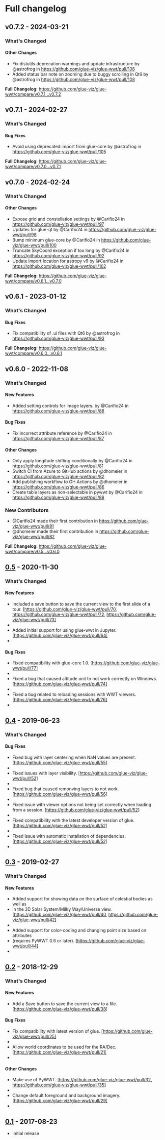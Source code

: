 # Full changelog

## v0.7.2 - 2024-03-21

<!-- Release notes generated using configuration in .github/release.yml at main -->
### What's Changed

#### Other Changes

* Fix distutils deprecation warnings and update infrastructure by @astrofrog in https://github.com/glue-viz/glue-wwt/pull/106
* Added status bar note on zooming due to buggy scrolling in Qt6 by @astrofrog in https://github.com/glue-viz/glue-wwt/pull/108

**Full Changelog**: https://github.com/glue-viz/glue-wwt/compare/v0.7.1...v0.7.2

## v0.7.1 - 2024-02-27

<!-- Release notes generated using configuration in .github/release.yml at main -->
### What's Changed

#### Bug Fixes

* Avoid using deprecated import from glue-core by @astrofrog in https://github.com/glue-viz/glue-wwt/pull/105

**Full Changelog**: https://github.com/glue-viz/glue-wwt/compare/v0.7.0...v0.7.1

## v0.7.0 - 2024-02-24

<!-- Release notes generated using configuration in .github/release.yml at main -->
### What's Changed

#### Other Changes

* Expose grid and constellation settings by @Carifio24 in https://github.com/glue-viz/glue-wwt/pull/97
* Updates for glue-qt by @Carifio24 in https://github.com/glue-viz/glue-wwt/pull/98
* Bump minimum glue-core by @Carifio24 in https://github.com/glue-viz/glue-wwt/pull/100
* Truncate SkyCoord exception if too long by @Carifio24 in https://github.com/glue-viz/glue-wwt/pull/92
* Update import location for astropy v6 by @Carifio24 in https://github.com/glue-viz/glue-wwt/pull/102

**Full Changelog**: https://github.com/glue-viz/glue-wwt/compare/v0.6.1...v0.7.0

## v0.6.1 - 2023-01-12

<!-- Release notes generated using configuration in .github/release.yml at main -->
### What's Changed

#### Bug Fixes

- Fix compatibility of .ui files with Qt6 by @astrofrog in https://github.com/glue-viz/glue-wwt/pull/93

**Full Changelog**: https://github.com/glue-viz/glue-wwt/compare/v0.6.0...v0.6.1

## v0.6.0 - 2022-11-08

<!-- Release notes generated using configuration in .github/release.yml at main -->
### What's Changed

#### New Features

- Added setting controls for image layers. by @Carifio24 in https://github.com/glue-viz/glue-wwt/pull/88

#### Bug Fixes

- Fix incorrect attribute reference by @Carifio24 in https://github.com/glue-viz/glue-wwt/pull/87

#### Other Changes

- Only apply longitude shifting conditionally by @Carifio24 in https://github.com/glue-viz/glue-wwt/pull/81
- Switch CI from Azure to GitHub actions by @dhomeier in https://github.com/glue-viz/glue-wwt/pull/82
- Add publishing workflow to GH Actions by @dhomeier in https://github.com/glue-viz/glue-wwt/pull/86
- Create table layers as non-selectable in pywwt by @Carifio24 in https://github.com/glue-viz/glue-wwt/pull/89

### New Contributors

- @Carifio24 made their first contribution in https://github.com/glue-viz/glue-wwt/pull/81
- @dhomeier made their first contribution in https://github.com/glue-viz/glue-wwt/pull/82

**Full Changelog**: https://github.com/glue-viz/glue-wwt/compare/v0.5...v0.6.0

## [0.5](https://github.com/glue-viz/glue-wwt/compare/v0.4...v0.5) - 2020-11-30

### What's Changed

#### New Features

- Included a save button to save the current view to the first slide of a tour. [https://github.com/glue-viz/glue-wwt/pull/70, https://github.com/glue-viz/glue-wwt/pull/72, https://github.com/glue-viz/glue-wwt/pull/73]
- 
- Added initial support for using glue-wwt in Jupyter. [https://github.com/glue-viz/glue-wwt/pull/64]
- 

#### Bug Fixes

- Fixed compatibility with glue-core 1.0. [https://github.com/glue-viz/glue-wwt/pull/77]
- 
- Fixed a bug that caused altitude unit to not work correctly on Windows. [https://github.com/glue-viz/glue-wwt/pull/74]
- 
- Fixed a bug related to reloading sessions with WWT viewers. [https://github.com/glue-viz/glue-wwt/pull/76]
- 

## [0.4](https://github.com/glue-viz/glue-wwt/compare/v0.3...v0.4) - 2019-06-23

### What's Changed

#### Bug Fixes

- Fixed bug with layer centering when NaN values are present. [https://github.com/glue-viz/glue-wwt/pull/55]
- 
- Fixed issues with layer visibility. [https://github.com/glue-viz/glue-wwt/pull/52]
- 
- Fixed bug that caused remonving layers to not work. [https://github.com/glue-viz/glue-wwt/pull/56]
- 
- Fixed issue with viewer options not being set correctly when loading from a session. [https://github.com/glue-viz/glue-wwt/pull/52]
- 
- Fixed compatibility with the latest developer version of glue. [https://github.com/glue-viz/glue-wwt/pull/52]
- 
- Fixed issue with automatic installation of dependencies. [https://github.com/glue-viz/glue-wwt/pull/52]
- 

## [0.3](https://github.com/glue-viz/glue-wwt/compare/v0.2...v0.3) - 2019-02-27

### What's Changed

#### New Features

- Added support for showing data on the surface of celestial bodies as well as
- in the 3D Solar System/Milky Way/Universe view. [https://github.com/glue-viz/glue-wwt/pull/40, https://github.com/glue-viz/glue-wwt/pull/42]
- 
- Added support for color-coding and changing point size based on attributes
- (requires PyWWT 0.6 or later). [https://github.com/glue-viz/glue-wwt/pull/44]
- 

## [0.2](https://github.com/glue-viz/glue-wwt/compare/v0.1...v0.2) - 2018-12-29

### What's Changed

#### New Features

- Add a Save button to save the current view to a file. [https://github.com/glue-viz/glue-wwt/pull/38]

#### Bug Fixes

- Fix compatibility with latest version of glue. [https://github.com/glue-viz/glue-wwt/pull/25]
- 
- Allow world coordinates to be used for the RA/Dec. [https://github.com/glue-viz/glue-wwt/pull/21]
- 

#### Other Changes

- Make use of PyWWT. [https://github.com/glue-viz/glue-wwt/pull/32, https://github.com/glue-viz/glue-wwt/pull/35]
- 
- Change default foreground and background imagery. [https://github.com/glue-viz/glue-wwt/pull/29]
- 

## [0.1](https://github.com/glue-viz/glue-wwt/releases/tag/v0.1) - 2017-08-23

- Initial release
